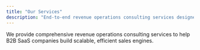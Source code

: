 ```yaml
---
title: "Our Services"
description: "End-to-end revenue operations consulting services designed to scale your business."
---
```


We provide comprehensive revenue operations consulting services to help B2B SaaS companies build scalable, efficient sales engines.


